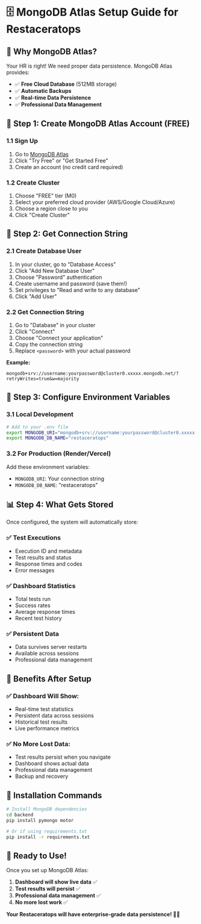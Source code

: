 # 🗄️ MongoDB Atlas Setup Guide for Restaceratops

## 🎯 **Why MongoDB Atlas?**

Your HR is right! We need proper data persistence. MongoDB Atlas provides:
- ✅ **Free Cloud Database** (512MB storage)
- ✅ **Automatic Backups**
- ✅ **Real-time Data Persistence**
- ✅ **Professional Data Management**

## 🔧 **Step 1: Create MongoDB Atlas Account (FREE)**

### **1.1 Sign Up**
1. Go to [MongoDB Atlas](https://www.mongodb.com/atlas)
2. Click "Try Free" or "Get Started Free"
3. Create an account (no credit card required)

### **1.2 Create Cluster**
1. Choose "FREE" tier (M0)
2. Select your preferred cloud provider (AWS/Google Cloud/Azure)
3. Choose a region close to you
4. Click "Create Cluster"

## 🔑 **Step 2: Get Connection String**

### **2.1 Create Database User**
1. In your cluster, go to "Database Access"
2. Click "Add New Database User"
3. Choose "Password" authentication
4. Create username and password (save them!)
5. Set privileges to "Read and write to any database"
6. Click "Add User"

### **2.2 Get Connection String**
1. Go to "Database" in your cluster
2. Click "Connect"
3. Choose "Connect your application"
4. Copy the connection string
5. Replace `<password>` with your actual password

**Example:**
```
mongodb+srv://username:yourpassword@cluster0.xxxxx.mongodb.net/?retryWrites=true&w=majority
```

## 🚀 **Step 3: Configure Environment Variables**

### **3.1 Local Development**
```bash
# Add to your .env file
export MONGODB_URI="mongodb+srv://username:yourpassword@cluster0.xxxxx.mongodb.net/?retryWrites=true&w=majority"
export MONGODB_DB_NAME="restaceratops"
```

### **3.2 For Production (Render/Vercel)**
Add these environment variables:
- `MONGODB_URI`: Your connection string
- `MONGODB_DB_NAME`: "restaceratops"

## 📊 **Step 4: What Gets Stored**

Once configured, the system will automatically store:

### **✅ Test Executions**
- Execution ID and metadata
- Test results and status
- Response times and codes
- Error messages

### **✅ Dashboard Statistics**
- Total tests run
- Success rates
- Average response times
- Recent test history

### **✅ Persistent Data**
- Data survives server restarts
- Available across sessions
- Professional data management

## 🎉 **Benefits After Setup**

### **✅ Dashboard Will Show:**
- Real-time test statistics
- Persistent data across sessions
- Historical test results
- Live performance metrics

### **✅ No More Lost Data:**
- Test results persist when you navigate
- Dashboard shows actual data
- Professional data management
- Backup and recovery

## 🔧 **Installation Commands**

```bash
# Install MongoDB dependencies
cd backend
pip install pymongo motor

# Or if using requirements.txt
pip install -r requirements.txt
```

## 🚀 **Ready to Use!**

Once you set up MongoDB Atlas:
1. **Dashboard will show live data** ✅
2. **Test results will persist** ✅
3. **Professional data management** ✅
4. **No more lost work** ✅

**Your Restaceratops will have enterprise-grade data persistence! 🦖✨** 